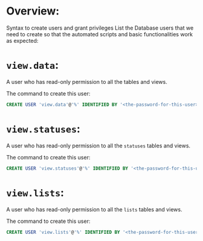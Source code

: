 # Overview:

Syntax to create users and grant privileges
List the Database users that we need to create so that the automated scripts and basic functionalities work as expected:

# `view.data`:

A user who has read-only permission to all the tables and views.

The command to create this user:

```sql
CREATE USER 'view.data'@'%' IDENTIFIED BY '<the-password-for-this-user>';
```

# `view.statuses`:

A user who has read-only permission to all the `statuses` tables and views.

The command to create this user:

```sql
CREATE USER 'view.statuses'@'%' IDENTIFIED BY '<the-password-for-this-user>';
```

# `view.lists`:

A user who has read-only permission to all the `lists` tables and views.

The command to create this user:

```sql
CREATE USER 'view.lists'@'%' IDENTIFIED BY '<the-password-for-this-user>';
```

